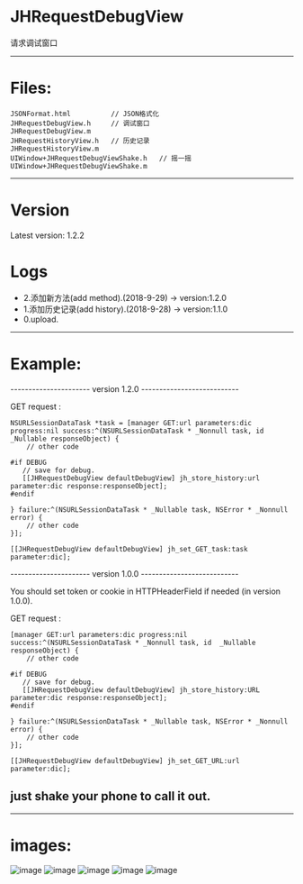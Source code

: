 # JHRequestDebugView
请求调试窗口

---

# Files:
```
JSONFormat.html          // JSON格式化
JHRequestDebugView.h     // 调试窗口
JHRequestDebugView.m
JHRequestHistoryView.h   // 历史记录
JHRequestHistoryView.m
UIWindow+JHRequestDebugViewShake.h   // 摇一摇
UIWindow+JHRequestDebugViewShake.m
```
---

# Version
Latest version: 1.2.2

# Logs
- 2.添加新方法(add method).(2018-9-29) -> version:1.2.0
- 1.添加历史记录(add history).(2018-9-28) -> version:1.1.0
- 0.upload.

---

# Example:
 
 ---------------------- version 1.2.0 ---------------------------
 
 GET request :
 ```
 NSURLSessionDataTask *task = [manager GET:url parameters:dic progress:nil success:^(NSURLSessionDataTask * _Nonnull task, id  _Nullable responseObject) {
     // other code
 
 #if DEBUG
    // save for debug.
    [[JHRequestDebugView defaultDebugView] jh_store_history:url parameter:dic response:responseObject];
 #endif
 
 } failure:^(NSURLSessionDataTask * _Nullable task, NSError * _Nonnull error) {
     // other code
 }];
 
 [[JHRequestDebugView defaultDebugView] jh_set_GET_task:task parameter:dic];
 ```
 
 ---------------------- version 1.0.0 ---------------------------
 
 You should set token or cookie in HTTPHeaderField if needed (in version 1.0.0).
 
 GET request :
 ```
 [manager GET:url parameters:dic progress:nil success:^(NSURLSessionDataTask * _Nonnull task, id  _Nullable responseObject) {
     // other code
 
 #if DEBUG
    // save for debug.
    [[JHRequestDebugView defaultDebugView] jh_store_history:URL parameter:dic response:responseObject];
 #endif
 
 } failure:^(NSURLSessionDataTask * _Nullable task, NSError * _Nonnull error) {
     // other code
 }];
 
 [[JHRequestDebugView defaultDebugView] jh_set_GET_URL:url parameter:dic];
```
 
## just shake your phone to call it out.
 
 ---
 
 # images:
 ![image](https://github.com/xjh093/JHRequestDebugView/blob/master/Images/01.png)
 ![image](https://github.com/xjh093/JHRequestDebugView/blob/master/Images/02.png)
 ![image](https://github.com/xjh093/JHRequestDebugView/blob/master/Images/03.png)
 ![image](https://github.com/xjh093/JHRequestDebugView/blob/master/Images/04.png)
 ![image](https://github.com/xjh093/JHRequestDebugView/blob/master/Images/05.png)
 


